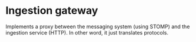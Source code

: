 # Ingestion gateway

Implements a proxy between the messaging system (using STOMP) and the ingestion service (HTTP).
In other word, it just translates protocols.